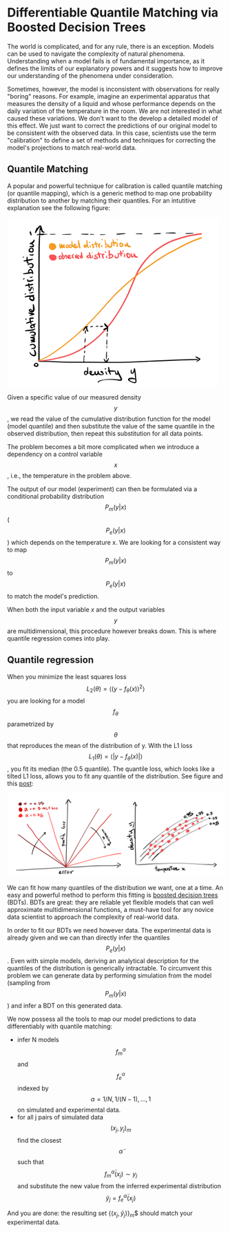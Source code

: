 # Differentiable Quantile Matching via Boosted Decision Trees

The world is complicated, and for any rule, there is an exception. 
Models can be used to navigate the complexity of natural phenomena. 
Understanding when a model fails is of fundamental importance, as it defines the limits of our explanatory powers 
and it suggests how to improve our understanding of the phenomena under consideration.

Sometimes, however, the model is inconsistent with observations for really "boring" reasons. 
For example, imagine an experimental apparatus that measures the density of a liquid and whose performance depends on the daily variation of the temperature in the room. 
We are not interested in what caused these variations. We don't want to the develop a detailed model of this effect. We just want to correct the predictions of our original model to be consistent with the observed data. 
In this case, scientists use the term "calibration" to define a set of methods and techniques for correcting the model's projections to match real-world data.

## Quantile Matching
A popular and powerful technique for calibration is called quantile matching (or quantile mapping), 
which is a generic method to map one probability distribution to another by matching their quantiles. 
For an intutitive explanation see the following figure: 

<img src="https://raw.githubusercontent.com/giulioisac/giulioisac.github.io/main/quantile1.jpeg" width="492" height="392">

Given a specific value of our measured density $$y$$, we read the value of the cumulative distribution 
function for the model (model quantile) and then substitute the value of the same quantile in the observed distribution, 
then repeat this substitution for all data points.

The problem becomes a bit more complicated when we introduce a dependency on a control variable $$x$$, i.e., the temperature in the problem above.

The output of our model (experiment)  can then be formulated via a conditional probability distribution 
$$P_m(y|x)$$ ( $$P_e(y|x)$$ ) which depends on the temperature x. 
We are looking for a consistent way to map $$P_m(y|x)$$ to $$P_e(y|x)$$ to match the model's prediction. 

When both the input variable $x$ and the output variables $$y$$ are multidimensional, 
this procedure however breaks down. This is where quantile regression comes into play.

## Quantile regression

When you minimize the least squares loss $$L_2(\theta)= \langle (y-f_\theta(x))^2 \rangle$$ you are looking for a model $$f_\theta$$ parametrized by $$\theta$$ that reproduces the mean of the distribution of y. 
With the L1 loss $$L_1 (\theta) = \langle |y-f_\theta(x)| \rangle$$, you fit its median (the 0.5 quantile). The quantile loss, which looks like a tilted L1 loss, allows you to fit any quantile of the distribution. 
See figure and this [post](https://towardsdatascience.com/quantile-regression-from-linear-models-to-trees-to-deep-learning-af3738b527c3):

<img src="https://raw.githubusercontent.com/giulioisac/giulioisac.github.io/main/quantile2.jpeg">

We can fit how many quantiles of the distribution we want, one at a time. 
An easy and powerful method to perform this fitting is [boosted decision trees](https://xgboost.readthedocs.io/en/stable/tutorials/model.html) (BDTs). 
BDTs are great: they are reliable yet flexible models that can well approximate multidimensional functions, 
a must-have tool for any novice data scientist to approach the complexity of real-world data.

In order to fit our BDTs we need however data. The experimental data is already given and we can than directly infer the quantiles $$P_e(y|x)$$.
Even with simple models, deriving an analytical description for the quantiles of the distribution is generically intractable. 
To circumvent this problem we can generate data by performing simulation from the model (sampling from $$P_m(y|x)$$ ) and infer a BDT on this generated data.

We now possess all the tools to map our model predictions to data differentiably with quantile matching:
* infer N models $$f^\alpha_m$$ and $$f^\alpha_e$$ indexed by $$\alpha=1/N,1/(N-1),\dots,1$$ on simulated and experimental data.
* for all j pairs of simulated data $$(x_j,y_j)_m $$ find the closest $$\tilde{\alpha}$$ such that $$f^\tilde{\alpha}_m(x_j)\sim y_j$$ and substitute the new value from the inferred experimental distribution $$\tilde{y}_j=f^\tilde{\alpha}_e(x_j)$$

And you are done: the resulting set $\{(x_j,\tilde{y}_j)\}_m$$ should match your experimental data. 

